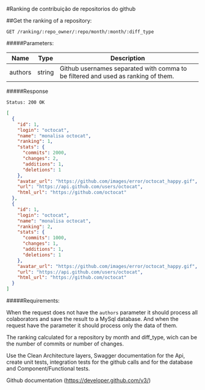#Ranking de contribuição de repositorios do github

##Get the ranking of a repository:

`GET /ranking/:repo_owner/:repo/month/:month/:diff_type`

#####Parameters:

| Name    | Type   | Description                                                                       |
| ------- | ------ | --------------------------------------------------------------------------------- |
| authors | string | Github usernames separated with comma to be filtered and used as ranking of them. |

#####Response

`Status: 200 OK`

```json
[
  {
    "id": 1,
    "login": "octocat",
    "name": "monalisa octocat",
    "ranking": 1,
    "stats": {
      "commits": 2000,
      "changes": 2,
      "additions": 1,
      "deletions": 1
    },
    "avatar_url": "https://github.com/images/error/octocat_happy.gif",
    "url": "https://api.github.com/users/octocat",
    "html_url": "https://github.com/octocat"
  },
  {
    "id": 1,
    "login": "octocat",
    "name": "monalisa octocat",
    "ranking": 2,
    "stats": {
      "commits": 1000,
      "changes": 1,
      "additions": 1,
      "deletions": 1
    },
    "avatar_url": "https://github.com/images/error/octocat_happy.gif",
    "url": "https://api.github.com/users/octocat",
    "html_url": "https://github.com/octocat"
  }
]
```

#####Requirements:

When the request does not have the `authors` parameter it should process all colaborators and save the result to a MySql database. And when the request have the parameter it should process only the data of them.

The ranking calculated for a repository by month and diff_type, wich can be the number of commits or number of changes.

Use the Clean Architecture layers, Swagger documentation for the Api, create unit tests, integration tests for the github calls and for the database and Component/Functional tests.

Github documentation (https://developer.github.com/v3/)
